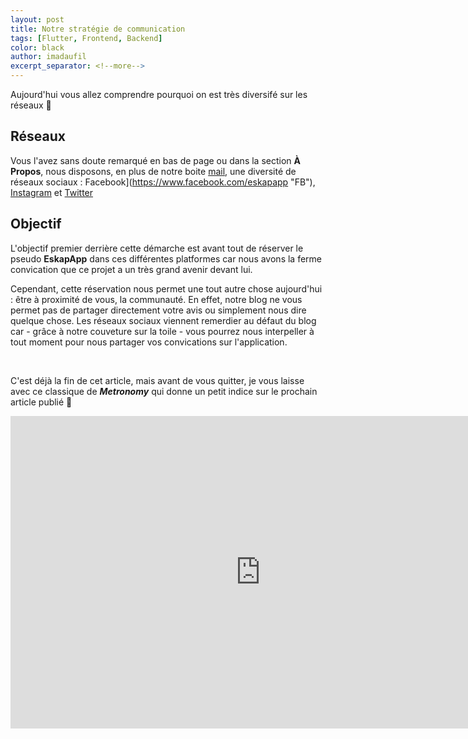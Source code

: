```yaml
---
layout: post
title: Notre stratégie de communication
tags: [Flutter, Frontend, Backend]
color: black
author: imadaufil
excerpt_separator: <!--more-->
---
```


Aujourd'hui vous allez comprendre pourquoi on est très diversifé sur les réseaux 📱

<!--more-->

## Réseaux

Vous l'avez sans doute remarqué en bas de page ou dans la section **À Propos**, nous disposons, en plus de notre boite [mail](mailto:contact.eskap@gmail.com), une diversité de réseaux sociaux : Facebook](https://www.facebook.com/eskapapp "FB"), [Instagram](https://www.instagram.com/eskapapp "IG") et [Twitter](https://www.twitter.com/eskapapp "Twitter")

## Objectif

L'objectif premier derrière cette démarche est avant tout de réserver le pseudo **EskapApp** dans ces différentes platformes car nous avons la ferme convication que ce projet a un très grand avenir devant lui.

Cependant, cette réservation nous permet une tout autre chose aujourd'hui : être à proximité de vous, la communauté. En effet, notre blog ne vous permet pas de partager directement votre avis ou simplement nous dire quelque chose. Les réseaux sociaux viennent remerdier au défaut du blog car - grâce à notre couveture sur la toile - vous pourrez nous interpeller à tout moment pour nous partager vos convications sur l'application.

<br>

C'est déjà la fin de cet article, mais avant de vous quitter, je vous laisse avec ce classique de ***Metronomy*** qui donne un petit indice sur le prochain article publié 🧐

<iframe width="800" height="500" src="https://www.youtube.com/embed/sFrNsSnk8GM" frameborder="0" allow="accelerometer; autoplay; clipboard-write; encrypted-media; gyroscope; picture-in-picture" allowfullscreen></iframe>
